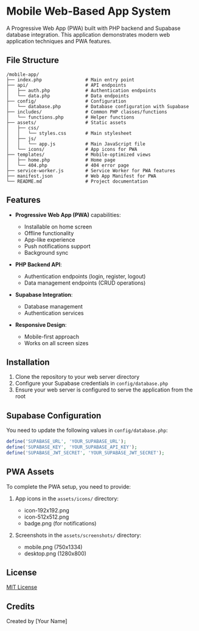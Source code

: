 # Mobile Web-Based App System

A Progressive Web App (PWA) built with PHP backend and Supabase database integration. This application demonstrates modern web application techniques and PWA features.

## File Structure

```
/mobile-app/
├── index.php                # Main entry point
├── api/                     # API endpoints
│   ├── auth.php             # Authentication endpoints
│   └── data.php             # Data endpoints
├── config/                  # Configuration
│   └── database.php         # Database configuration with Supabase
├── includes/                # Common PHP classes/functions
│   └── functions.php        # Helper functions
├── assets/                  # Static assets
│   ├── css/
│   │   └── styles.css       # Main stylesheet
│   ├── js/
│   │   └── app.js           # Main JavaScript file
│   └── icons/               # App icons for PWA
├── templates/               # Mobile-optimized views
│   ├── home.php             # Home page
│   └── 404.php              # 404 error page
├── service-worker.js        # Service Worker for PWA features
├── manifest.json            # Web App Manifest for PWA
└── README.md                # Project documentation
```

## Features

- **Progressive Web App (PWA)** capabilities:
  - Installable on home screen
  - Offline functionality
  - App-like experience
  - Push notifications support
  - Background sync
  
- **PHP Backend API**:
  - Authentication endpoints (login, register, logout)
  - Data management endpoints (CRUD operations)
  
- **Supabase Integration**:
  - Database management
  - Authentication services
  
- **Responsive Design**:
  - Mobile-first approach
  - Works on all screen sizes
  
## Installation

1. Clone the repository to your web server directory
2. Configure your Supabase credentials in `config/database.php`
3. Ensure your web server is configured to serve the application from the root

## Supabase Configuration

You need to update the following values in `config/database.php`:

```php
define('SUPABASE_URL', 'YOUR_SUPABASE_URL');
define('SUPABASE_KEY', 'YOUR_SUPABASE_API_KEY');
define('SUPABASE_JWT_SECRET', 'YOUR_SUPABASE_JWT_SECRET');
```

## PWA Assets

To complete the PWA setup, you need to provide:

1. App icons in the `assets/icons/` directory:
   - icon-192x192.png
   - icon-512x512.png
   - badge.png (for notifications)
  
2. Screenshots in the `assets/screenshots/` directory:
   - mobile.png (750x1334)
   - desktop.png (1280x800)

## License

[MIT License](LICENSE)

## Credits

Created by [Your Name] 